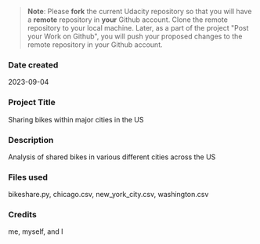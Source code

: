 >**Note**: Please **fork** the current Udacity repository so that you will have a **remote** repository in **your** Github account. Clone the remote repository to your local machine. Later, as a part of the project "Post your Work on Github", you will push your proposed changes to the remote repository in your Github account.

### Date created
2023-09-04

### Project Title
Sharing bikes within major cities in the US

### Description
Analysis of shared bikes in various different cities across the US

### Files used
bikeshare.py, chicago.csv, new_york_city.csv, washington.csv

### Credits
me, myself, and I
